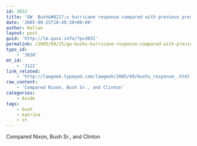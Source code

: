 ```yaml
---
id: 3032
title: 'GW  Bush&#8217;s hurricane response compared with previous presidents.'
date: '2005-09-25T10:40:38+00:00'
author: Kellan
layout: post
guid: 'http://lm.quxx.info/?p=3032'
permalink: /2005/09/25/gw-bushs-hurricane-response-compared-with-previous-presidents/
typo_id:
    - '3030'
mt_id:
    - '3122'
link_related:
    - 'http://lawgeek.typepad.com/lawgeek/2005/09/bushs_response_.html'
raw_content:
    - 'Compared Nixon, Bush Sr., and Clinton'
categories:
    - Aside
tags:
    - bush
    - katrina
    - st
---
```


Compared Nixon, Bush Sr., and Clinton